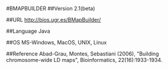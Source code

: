#BMAPBUILDER
##Version
2.1(beta)

##URL
http://bios.ugr.es/BMapBuilder/

##Language
Java

##OS
MS-Windows, MacOS, UNIX, Linux

##Reference
Abad-Grau, Montes, Sebastiani (2006), "Building chromosome-wide LD maps", Bioinformatics, 22(16):1933-1934.

